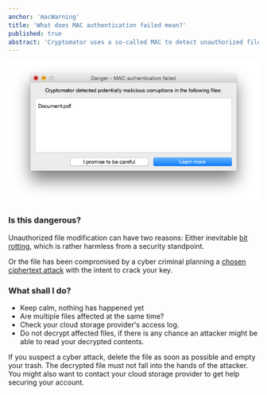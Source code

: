 ```yaml
---
anchor: 'macWarning'
title: 'What does MAC authentication failed mean?'
published: true
abstract: 'Cryptomator uses a so-called MAC to detect unauthorized file changes. In this case the file or files listed in this dialog did change.'
---
```


![MAC Warning Screen](/img/faq/macWarning.png)

### Is this dangerous?
Unauthorized file modification can have two reasons: Either inevitable <a href="http://en.wikipedia.org/wiki/Data_degradation" target="_blank">bit rotting</a>, which is rather harmless from a security standpoint.

Or the file has been compromised by a cyber criminal planning a <a href="http://en.wikipedia.org/wiki/Chosen-ciphertext_attack" target="_blank">chosen ciphertext attack</a> with the intent to crack your key.

### What shall I do?
* Keep calm, nothing has happened yet
* Are multiple files affected at the same time?
* Check your cloud storage provider's access log.
* Do not decrypt affected files, if there is any chance an attacker might be able to read your decrypted contents.

If you suspect a cyber attack, delete the file as soon as possible and empty your trash. The decrypted file must not fall into the hands of the attacker. You might also want to contact your cloud storage provider to get help securing your account.

